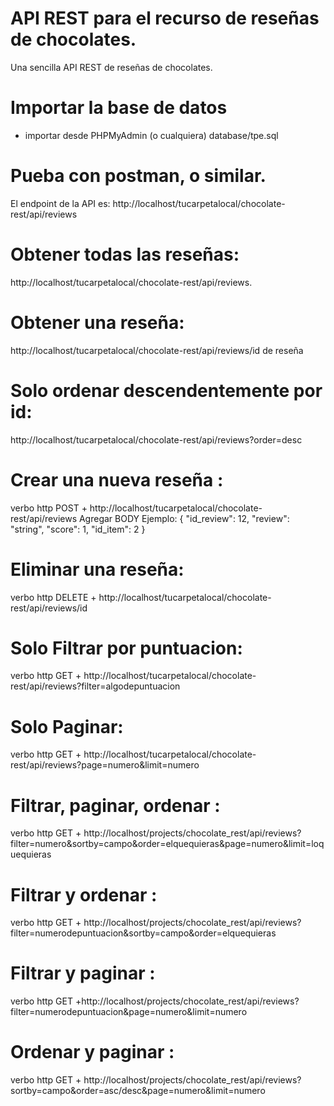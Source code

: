 # API REST para el recurso de  reseñas de chocolates.
Una sencilla API REST de reseñas de chocolates.
# Importar la base de datos
- importar desde PHPMyAdmin (o cualquiera) database/tpe.sql
# Pueba con postman, o similar.
El endpoint de la API es: http://localhost/tucarpetalocal/chocolate-rest/api/reviews
# Obtener todas las reseñas:
http://localhost/tucarpetalocal/chocolate-rest/api/reviews.
# Obtener una reseña:
http://localhost/tucarpetalocal/chocolate-rest/api/reviews/id de reseña
# Solo ordenar descendentemente por id:
http://localhost/tucarpetalocal/chocolate-rest/api/reviews?order=desc
# Crear una nueva reseña :
 verbo http POST + http://localhost/tucarpetalocal/chocolate-rest/api/reviews
Agregar BODY
Ejemplo:
{
  "id_review": 12,
  "review": "string",
  "score": 1,
  "id_item": 2
}



# Eliminar una reseña:
 verbo http DELETE + http://localhost/tucarpetalocal/chocolate-rest/api/reviews/id
# Solo Filtrar por puntuacion:
 verbo http GET + http://localhost/tucarpetalocal/chocolate-rest/api/reviews?filter=algodepuntuacion
# Solo Paginar:
 verbo http GET + http://localhost/tucarpetalocal/chocolate-rest/api/reviews?page=numero&limit=numero
# Filtrar, paginar, ordenar :
  verbo http GET + http://localhost/projects/chocolate_rest/api/reviews?filter=numero&sortby=campo&order=elquequieras&page=numero&limit=loquequieras
# Filtrar y ordenar :
  verbo http GET + http://localhost/projects/chocolate_rest/api/reviews?filter=numerodepuntuacion&sortby=campo&order=elquequieras
# Filtrar y paginar :
  verbo http GET +http://localhost/projects/chocolate_rest/api/reviews?filter=numerodepuntuacion&page=numero&limit=numero
# Ordenar y paginar : 
 verbo http GET + http://localhost/projects/chocolate_rest/api/reviews?sortby=campo&order=asc/desc&page=numero&limit=numero






